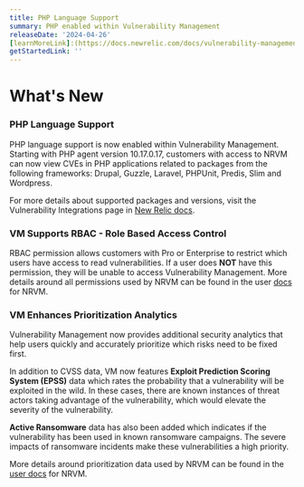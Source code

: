 ```yaml
---
title: PHP Language Support
summary: PHP enabled within Vulnerability Management
releaseDate: '2024-04-26'
[learnMoreLink]:(https://docs.newrelic.com/docs/vulnerability-management/integrations/intro/#php-packages)
getStartedLink: ''
---
```


# What's New
### PHP Language Support
PHP language support is now enabled within Vulnerability Management.  Starting with PHP agent version 10.17.0.17, 
customers with access to NRVM can now view CVEs in PHP applications related to packages from the following frameworks: 
Drupal, Guzzle, Laravel, PHPUnit, Predis, Slim and Wordpress.

For more details about supported packages and versions, visit the Vulnerability Integrations page in [New Relic docs](https://docs.newrelic.com/docs/vulnerability-management/integrations/intro/#php-packages). 

### VM Supports RBAC - Role Based Access Control
RBAC permission allows customers with Pro or Enterprise to restrict which users have access to read vulnerabilities. 
If a user does **NOT** have this permission, they will be unable to access Vulnerability Management. More details around 
all permissions used by NRVM can be found in the user [docs](https://docs.newrelic.com/docs/accounts/accounts-billing/new-relic-one-user-management/user-permissions/#security) for NRVM.

### VM Enhances Prioritization Analytics
Vulnerability Management now provides additional security analytics that help users quickly and 
accurately prioritize which risks need to be fixed first.

In addition to CVSS data, VM now features **Exploit Prediction Scoring System (EPSS)** data which rates the 
probability that a vulnerability will be exploited in the wild. In these cases, there are known instances 
of threat actors taking advantage of the vulnerability, which would elevate the severity of the vulnerability.

**Active Ransomware** data has also been added which indicates if the vulnerability has been used in known ransomware campaigns. 
The severe impacts of ransomware incidents make these vulnerabilities a high priority.

More details around prioritization data used by NRVM can be found in the [user docs](https://docs.newrelic.com/docs/vulnerability-management/understanding-prioritization/) for NRVM.
